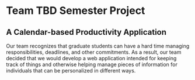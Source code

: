 # Team TBD Semester Project
## A Calendar-based Productivity Application

Our team recognizes that graduate students can have a hard time managing responsibilities, deadlines, and other commitments. As a result, our team decided that we would develop a web application intended for keeping track of things and otherwise helping manage pieces of information for individuals that can be personalized in different ways.
